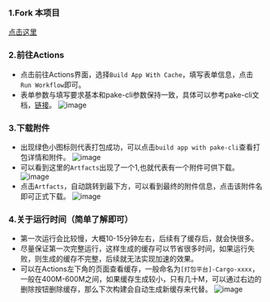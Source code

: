 ### 1.Fork 本项目

[点击这里](https://github.com/tw93/Pake/fork)

### 2.前往Actions
- 点击前往Actions界面，选择`Build App With Cache`，填写表单信息，点击`Run Workflow`即可。
- 表单参数与填写要求基本和pake-cli参数保持一致，具体可以参考pake-cli文档，[链接](https://github.com/tw93/Pake/blob/master/bin/README.md#%E7%94%A8%E6%B3%95)。
![image](https://user-images.githubusercontent.com/28218658/223753696-0c5b51e3-8b75-4455-b9c3-d89216517daf.png)

### 3.下载附件
- 出现绿色小图标则代表打包成功，可以点击`build app with pake-cli`查看打包详情和附件。
![image](https://user-images.githubusercontent.com/28218658/223757048-06f38ecf-38a1-4aef-920f-ac5edcdfca13.png)
- 可以看到这里的`Artfacts`出现了一个1,也就代表有一个附件可供下载。
![image](https://user-images.githubusercontent.com/28218658/223757384-10c8c2c5-d77c-4202-8572-668a2eca2e5f.png)
- 点击`Artfacts`，自动跳转到最下方，可以看到最终的附件信息，点击该附件名即可正式下载。
![image](https://user-images.githubusercontent.com/28218658/223757788-08f9ce71-d2ae-49f8-b2a5-debbb9214bc2.png)


### 4.关于运行时间（简单了解即可）
- 第一次运行会比较慢，大概10-15分钟左右，后续有了缓存后，就会快很多。
- 尽量保证第一次完整运行，这样生成的缓存可以节省很多时间，如果运行失败，则生成的缓存不完整，后续就无法实现加速的效果。
- 可以在Actions左下角的页面查看缓存，一般命名为`[打包平台]-Cargo-xxxx`，一般在400M-600M之间，如果缓存生成较小，只有几十M，可以通过右边的删除按钮删除缓存，那么下次构建会自动生成新缓存来代替。
![image](https://user-images.githubusercontent.com/28218658/223755867-7ecd413f-c50b-47b7-9816-4071250f3c16.png)

